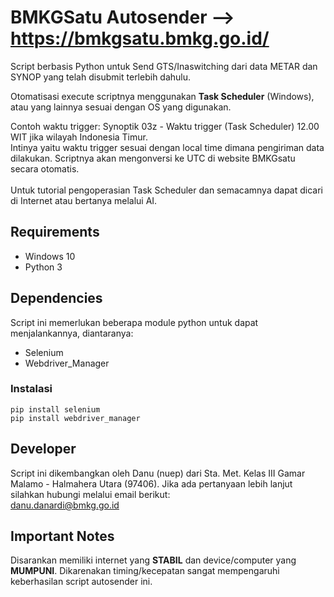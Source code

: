 # BMKGSatu Autosender --> https://bmkgsatu.bmkg.go.id/ 
Script berbasis Python untuk Send GTS/Inaswitching dari data METAR dan SYNOP yang telah disubmit terlebih dahulu.

Otomatisasi execute scriptnya menggunakan **Task Scheduler** (Windows), atau yang lainnya sesuai dengan OS yang digunakan.

Contoh waktu trigger: 
Synoptik 03z - Waktu trigger (Task Scheduler) 12.00 WIT jika wilayah Indonesia Timur.\
Intinya yaitu waktu trigger sesuai dengan local time dimana pengiriman data dilakukan. Scriptnya akan mengonversi ke UTC di website BMKGsatu secara otomatis.\
\
Untuk tutorial pengoperasian Task Scheduler dan semacamnya dapat dicari di Internet atau bertanya melalui AI.

## Requirements
- Windows 10
- Python 3

## Dependencies
Script ini memerlukan beberapa module python untuk dapat menjalankannya, diantaranya:
- Selenium
- Webdriver_Manager

### Instalasi
`pip install selenium`\
`pip install webdriver_manager`

## Developer
Script ini dikembangkan oleh Danu (nuep) dari Sta. Met. Kelas III Gamar Malamo - Halmahera Utara (97406). Jika ada pertanyaan lebih lanjut silahkan hubungi melalui email berikut:\
[danu.danardi@bmkg.go.id](mailto:danu.danardi@bmkg.go.id)

## Important Notes
Disarankan memiliki internet yang **STABIL** dan device/computer yang **MUMPUNI**. Dikarenakan timing/kecepatan sangat mempengaruhi keberhasilan script autosender ini.
